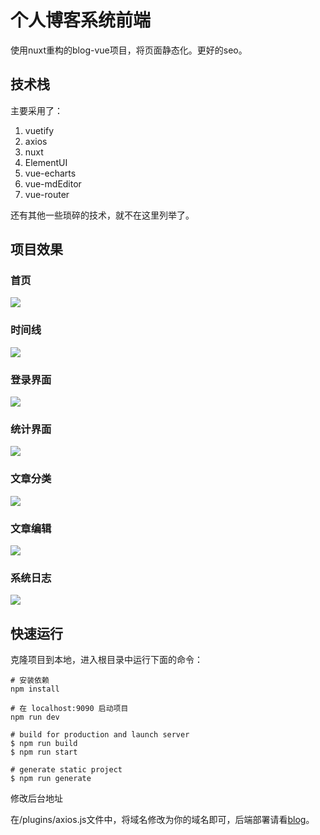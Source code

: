 
# 个人博客系统前端

使用nuxt重构的blog-vue项目，将页面静态化。更好的seo。




## 技术栈

主要采用了：

1. vuetify
2. axios
3. nuxt
4. ElementUI
5. vue-echarts
6. vue-mdEditor
7. vue-router

还有其他一些琐碎的技术，就不在这里列举了。 

## 项目效果



### 首页

![](https://blog-1252348761.cos.ap-chengdu.myqcloud.com/spring/front1.png)



### 时间线

![](https://blog-1252348761.cos.ap-chengdu.myqcloud.com/spring/front2.png)





### 登录界面

![](https://blog-1252348761.cos.ap-chengdu.myqcloud.com/spring/0.png)





### 统计界面

![](https://blog-1252348761.cos.ap-chengdu.myqcloud.com/spring/1.png)



### 文章分类

![](https://blog-1252348761.cos.ap-chengdu.myqcloud.com/spring/2.png)



### 文章编辑



![](https://blog-1252348761.cos.ap-chengdu.myqcloud.com/spring/3.png)



### 系统日志



![](https://blog-1252348761.cos.ap-chengdu.myqcloud.com/spring/4.png)



## 快速运行



克隆项目到本地，进入根目录中运行下面的命令：

```shell
# 安装依赖
npm install

# 在 localhost:9090 启动项目
npm run dev

# build for production and launch server
$ npm run build
$ npm run start

# generate static project
$ npm run generate
```



修改后台地址

在/plugins/axios.js文件中，将域名修改为你的域名即可，后端部署请看[blog](https://github.com/lingxiaoplus/blog.git)。

